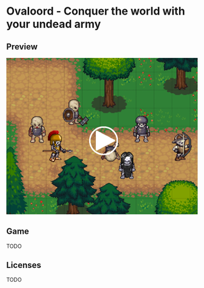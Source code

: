 # Ovaloord - Conquer the world with your undead army
## Preview

[<img src="doc/preview.png">](doc/undead_army_practice.mp4)

## Game
TODO

## Licenses
TODO
